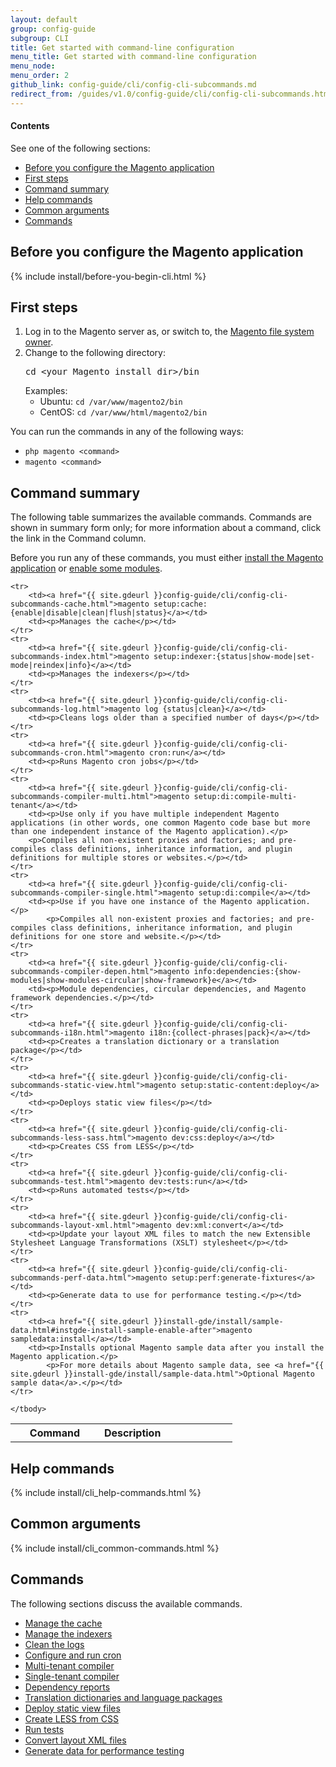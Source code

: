 ```yaml
---
layout: default
group: config-guide 
subgroup: CLI
title: Get started with command-line configuration
menu_title: Get started with command-line configuration
menu_node: 
menu_order: 2
github_link: config-guide/cli/config-cli-subcommands.md
redirect_from: /guides/v1.0/config-guide/cli/config-cli-subcommands.html
---
```


  
#### Contents

See one of the following sections:

*	<a href="#config-install-cli-prereq">Before you configure the Magento application</a>
*	<a href="#config-install-cli-first">First steps</a>
*	<a href="#config-cli-summary">Command summary</a>
*	<a href="#config-cli-help">Help commands</a>
*	<a href="#config-cli-subcommands-common">Common arguments</a>
*	<a href="#config-cli-subcommands">Commands</a>

<h2 id="config-install-cli-prereq">Before you configure the Magento application</h2>
{% include install/before-you-begin-cli.html %}

<h2 id="config-cli-before">First steps</h2>
<ol><li>Log in to the Magento server as, or switch to, the <a href="{{ site.gdeurl }}install-gde/prereq/apache-user.html#install-update-depend-user-over">Magento file system owner</a>.</li>
<li>Change to the following directory:<br>
<pre>cd &lt;your Magento install dir>/bin</pre>
Examples:
<ul><li>Ubuntu: <code>cd /var/www/magento2/bin</code></li>
<li>CentOS: <code>cd /var/www/html/magento2/bin</code></li>
</ul>
</li>
</ol>

<div class="bs-callout bs-callout-info" id="info">
<span class="glyphicon-class">
  <p>You can run the commands in any of the following ways:</p>
<ul><li><code>php magento &lt;command></code></li>
<li><code>magento &lt;command></code></li></ul></span>
</div>

<h2 id="config-cli-summary">Command summary</h2>
The following table summarizes the available commands. Commands are shown in summary form only; for more information about a command, click the link in the Command column.

<div class="bs-callout bs-callout-info" id="info">
<span class="glyphicon-class">
  <p>Before you run any of these commands, you must either <a href="{{ site.gdeurl }}install-gde/install/install-cli.html">install the Magento application</a> or <a href="{{ site.gdeurl }}install-gde/install/cli/install-cli-subcommands-enable.html">enable some modules</a>.</p></span>
</div>

<table>
	<col width="40%">
  	<col width="30%">
  	<col width="30%">
	<tbody>
		<tr>
			<th>Command</th>
			<th>Description</th>
		</tr>
		
	<tr>
		<td><a href="{{ site.gdeurl }}config-guide/cli/config-cli-subcommands-cache.html">magento setup:cache:{enable|disable|clean|flush|status}</a></td>
		<td><p>Manages the cache</p></td>
	</tr>
	<tr>
		<td><a href="{{ site.gdeurl }}config-guide/cli/config-cli-subcommands-index.html">magento setup:indexer:{status|show-mode|set-mode|reindex|info}</a></td>
		<td><p>Manages the indexers</p></td>
	</tr>
	<tr>
		<td><a href="{{ site.gdeurl }}config-guide/cli/config-cli-subcommands-log.html">magento log {status|clean}</a></td>
		<td><p>Cleans logs older than a specified number of days</p></td>
	</tr>
	<tr>
		<td><a href="{{ site.gdeurl }}config-guide/cli/config-cli-subcommands-cron.html">magento cron:run</a></td>
		<td><p>Runs Magento cron jobs</p></td>
	</tr>
	<tr>
		<td><a href="{{ site.gdeurl }}config-guide/cli/config-cli-subcommands-compiler-multi.html">magento setup:di:compile-multi-tenant</a></td>
		<td><p>Use only if you have multiple independent Magento applications (in other words, one common Magento code base but more than one independent instance of the Magento application).</p>
		<p>Compiles all non-existent proxies and factories; and pre-compiles class definitions, inheritance information, and plugin definitions for multiple stores or websites.</p></td>
	</tr>
	<tr>
		<td><a href="{{ site.gdeurl }}config-guide/cli/config-cli-subcommands-compiler-single.html">magento setup:di:compile</a></td>
		<td><p>Use if you have one instance of the Magento application.</p>
			<p>Compiles all non-existent proxies and factories; and pre-compiles class definitions, inheritance information, and plugin definitions for one store and website.</p></td>
	</tr>
	<tr>
		<td><a href="{{ site.gdeurl }}config-guide/cli/config-cli-subcommands-compiler-depen.html">magento info:dependencies:{show-modules|show-modules-circular|show-framework}e</a></td>
		<td><p>Module dependencies, circular dependencies, and Magento framework dependencies.</p></td>
	</tr>
	<tr>
		<td><a href="{{ site.gdeurl }}config-guide/cli/config-cli-subcommands-i18n.html">magento i18n:{collect-phrases|pack}</a></td>
		<td><p>Creates a translation dictionary or a translation package</p></td>
	</tr>
	<tr>
		<td><a href="{{ site.gdeurl }}config-guide/cli/config-cli-subcommands-static-view.html">magento setup:static-content:deploy</a></td>
		<td><p>Deploys static view files</p></td>
	</tr>
	<tr>
		<td><a href="{{ site.gdeurl }}config-guide/cli/config-cli-subcommands-less-sass.html">magento dev:css:deploy</a></td>
		<td><p>Creates CSS from LESS</p></td>
	</tr>
	<tr>
		<td><a href="{{ site.gdeurl }}config-guide/cli/config-cli-subcommands-test.html">magento dev:tests:run</a></td>
		<td><p>Runs automated tests</p></td>
	</tr>
	<tr>
		<td><a href="{{ site.gdeurl }}config-guide/cli/config-cli-subcommands-layout-xml.html">magento dev:xml:convert</a></td>
		<td><p>Update your layout XML files to match the new Extensible Stylesheet Language Transformations (XSLT) stylesheet</p></td>
	</tr>
	<tr>
		<td><a href="{{ site.gdeurl }}config-guide/cli/config-cli-subcommands-perf-data.html">magento setup:perf:generate-fixtures</a></td>
		<td><p>Generate data to use for performance testing.</p></td>
	</tr>
	<tr>
		<td><a href="{{ site.gdeurl }}install-gde/install/sample-data.html#instgde-install-sample-enable-after">magento sampledata:install</a></td>
		<td><p>Installs optional Magento sample data after you install the Magento application.</p>
			<p>For more details about Magento sample data, see <a href="{{ site.gdeurl }}install-gde/install/sample-data.html">Optional Magento sample data</a>.</p></td>
	</tr>
	
	</tbody>
</table>

<h2 id="config-cli-help">Help commands</h2>
{% include install/cli_help-commands.html %}

<h2 id="config-cli-subcommands-common">Common arguments</h2>
{% include install/cli_common-commands.html %}


<h2 id="config-cli-subcommands">Commands</h2>
The following sections discuss the available commands. 

*	<a href="{{ site.gdeurl }}config-guide/cli/config-cli-subcommands-cache.html">Manage the cache</a>
*	<a href="{{ site.gdeurl }}config-guide/cli/config-cli-subcommands-index.html">Manage the indexers</a>
*	<a href="{{ site.gdeurl }}config-guide/cli/config-cli-subcommands-log.html">Clean the logs</a>
*	<a href="{{ site.gdeurl }}config-guide/cli/config-cli-subcommands-cron.html">Configure and run cron</a>
*	<a href="{{ site.gdeurl }}config-guide/cli/config-cli-subcommands-compiler-multi.html">Multi-tenant compiler</a>
*	<a href="{{ site.gdeurl }}config-guide/cli/config-cli-subcommands-compiler-single.html">Single-tenant compiler</a>
*	<a href="{{ site.gdeurl }}config-guide/cli/config-cli-subcommands-depen.html">Dependency reports</a>
*	<a href="{{ site.gdeurl }}config-guide/cli/config-cli-subcommands-i18n.html">Translation dictionaries and language packages</a>
*	<a href="{{ site.gdeurl }}config-guide/cli/config-cli-subcommands-static-view.html">Deploy static view files</a>
*	<a href="{{ site.gdeurl }}config-guide/cli/config-cli-subcommands-less-sass.html">Create LESS from CSS</a>
*	<a href="{{ site.gdeurl }}config-guide/cli/config-cli-subcommands-test.html">Run tests</a>
*	<a href="{{ site.gdeurl }}config-guide/cli/config-cli-subcommands-layout-xml.html">Convert layout XML files</a>
*	<a href="{{ site.gdeurl }}config-guide/cli/config-cli-subcommands-perf-data.html">Generate data for performance testing</a>

